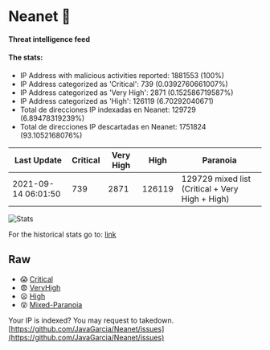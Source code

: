 # Neanet :hocho:
#### Threat intelligence feed
#### The stats:

- IP Address with malicious activities reported: 1881553 (100%)
- IP Address categorized as 'Critical':  739 (0.0392760661007%)
- IP Address categorized as 'Very High':  2871 (0.152586719587%)
- IP Address categorized as 'High':  126119 (6.70292040671)
- Total de direcciones IP indexadas en Neanet:  129729 (6.89478319239%)
- Total de direcciones IP descartadas en Neanet:  1751824 (93.1052168076%)

| Last Update | Critical | Very High | High | Paranoia |
| --- | --- | --- | --- | --- |
| 2021-09-14 06:01:50 | 739 | 2871 | 126119 | 129729 mixed list (Critical + Very High + High)|

![Stats](https://docs.google.com/spreadsheets/d/e/2PACX-1vSnaNMIXVabIpDJjufMlzH7poXnshF3mgd8Is1g9ytUEzVsP5my4Trn8f-xkoLLQ38xpL3HtmUexLo6/pubchart?oid=501124687&format=image)

For the historical stats go to: [link](/stats.csv)
## Raw
- :scream: [Critical](https://raw.githubusercontent.com/JavaGarcia/Neanet/master/blacklists/neanet_critical.txt)
- :fearful: [VeryHigh](https://raw.githubusercontent.com/JavaGarcia/Neanet/master/blacklists/neanet_veryHigh.txtt)
- :frowning: [High](https://raw.githubusercontent.com/JavaGarcia/Neanet/master/blacklists/neanet_high.txt)
- :dizzy_face: [Mixed-Paranoia](https://raw.githubusercontent.com/JavaGarcia/Neanet/master/blacklists/neanet_all.txt)


Your IP is indexed? You may request to takedown. [https://github.com/JavaGarcia/Neanet/issues](https://github.com/JavaGarcia/Neanet/issues)


















































































































































































































































































































































































































































































































































































































































































































































































































































































































































































































































































































































































































































































































































































































































































































































































































































































































































































































































































































































































































































































































































































































































































































































































































































































































































































































































































































































































































































































































































































































































































































































































































































































































































































































































































































































































































































































































































































































































































































































































































































































































































































































































































































































































































































































































































































































































































































































































































































































































































































































































































































































































































































































































































































































































































































































































































































































































































































































































































































































































































































































































































































































































































































































































































































































































































































































































































































































































































































































































































































































































































































































































































































































































































































































































































































































































































































































































































































































































































































































































































































































































































































































































































































































































































































































































































































































































































































































































































































































































































